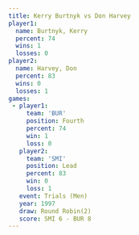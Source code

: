 ```yaml
---
title: Kerry Burtnyk vs Don Harvey
player1:              
  name: Burtnyk, Kerry
  percent: 74         
  wins: 1             
  losses: 0           
player2:              
  name: Harvey, Don   
  percent: 83         
  wins: 0             
  losses: 1           
games:
 - player1:          
     team: 'BUR'     
     position: Fourth
     percent: 74     
     win: 1          
     loss: 0         
   player2:        
     team: 'SMI'   
     position: Lead
     percent: 83   
     win: 0        
     loss: 1       
   event: Trials (Men) 
   year: 1997          
   draw: Round Robin(2)
   score: SMI 6 - BUR 8
---
```

